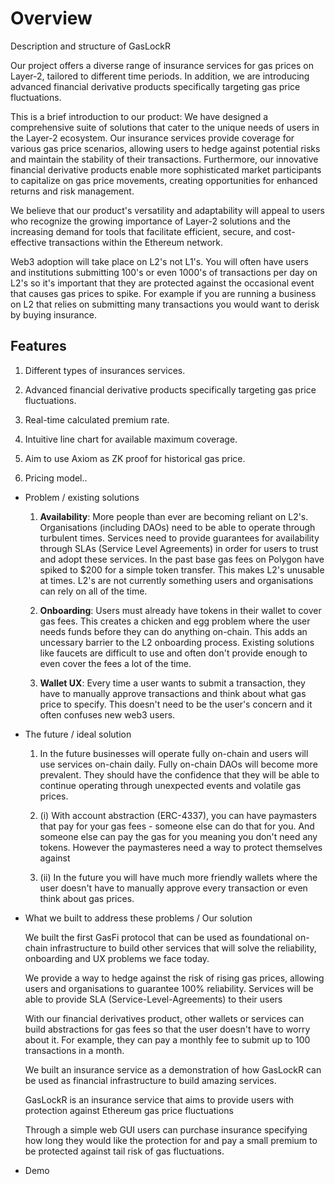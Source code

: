 # Overview
Description and structure of GasLockR

Our project offers a diverse range of insurance services for gas prices on Layer-2, tailored to different time periods. In addition, we are introducing advanced financial derivative products specifically targeting gas price fluctuations.

This is a brief introduction to our product: We have designed a comprehensive suite of solutions that cater to the unique needs of users in the Layer-2 ecosystem. Our insurance services provide coverage for various gas price scenarios, allowing users to hedge against potential risks and maintain the stability of their transactions. Furthermore, our innovative financial derivative products enable more sophisticated market participants to capitalize on gas price movements, creating opportunities for enhanced returns and risk management.

We believe that our product's versatility and adaptability will appeal to users who recognize the growing importance of Layer-2 solutions and the increasing demand for tools that facilitate efficient, secure, and cost-effective transactions within the Ethereum network.

Web3 adoption will take place on L2's not L1's. You will often have users and institutions submitting 100's or even 1000's of transactions per day on L2's so it's important that they are protected against the occasional event that causes gas prices to spike. For example if you are running a business on L2 that relies on submitting many transactions you would want to derisk by buying insurance.

## Features

1. Different types of insurances services.

2. Advanced financial derivative products specifically targeting gas price fluctuations.

3. Real-time calculated premium rate.

4. Intuitive line chart for available maximum coverage.

5. Aim to use Axiom as ZK proof for historical gas price.

6. Pricing model..


- Problem / existing solutions
  
  1. **Availability**: More people than ever are becoming reliant on L2's. Organisations (including DAOs) need to be able to operate through turbulent times. Services need to provide guarantees for availability through SLAs (Service Level Agreements) in order for users to trust and adopt these services. In the past base gas fees on Polygon have spiked to $200 for a simple token transfer. This makes L2's unusable at times. L2's are not currently something users and organisations can rely on all of the time.
  
  2. **Onboarding**: Users must already have tokens in their wallet to cover gas fees. This creates a chicken and egg problem where the user needs funds before they can do anything on-chain. This adds an uncessary barrier to the L2 onboarding process. Existing solutions like faucets are difficult to use and often don't provide enough to even cover the fees a lot of the time.
  
  3. **Wallet UX**: Every time a user wants to submit a transaction, they have to manually approve transactions and think about what gas price to specify. This doesn't need to be the user's concern and it often confuses new web3 users.

- The future / ideal solution
  
  1. In the future businesses will operate fully on-chain and users will use services on-chain daily. Fully on-chain DAOs will become more prevalent. They should have the confidence that they will be able to continue operating through unexpected events and volatile gas prices.
  
  2. (i) With account abstraction (ERC-4337), you can have paymasters that pay for your gas fees - someone else can do that for you. And someone else can pay the gas for you meaning you don't need any tokens. However the paymasteres need a way to protect themselves against

  2. (ii) In the future you will have much more friendly wallets where the user doesn't have to manually approve every transaction or even think about gas prices.

- What we built to address these problems / Our solution
  
  We built the first GasFi protocol that can be used as foundational on-chain infrastructure to build other services that will solve the reliability, onboarding and UX problems we face today.
  
  We provide a way to hedge against the risk of rising gas prices, allowing users and organisations to guarantee 100% reliability. Services will be able to provide SLA (Service-Level-Agreements) to their users
  
  With our financial derivatives product, other wallets or services can build abstractions for gas fees so that the user doesn't have to worry about it. For example, they can pay a monthly fee to submit up to 100 transactions in a month.
  
  We built an insurance service as a demonstration of how GasLockR can be used as financial infrastructure to build amazing services.
  
  GasLockR is an insurance service that aims to provide users with protection against Ethereum gas price fluctuations
  
  Through a simple web GUI users can purchase insurance specifying how long they would like the protection for and pay a small premium to be protected against tail risk of gas fluctuations.

- Demo
